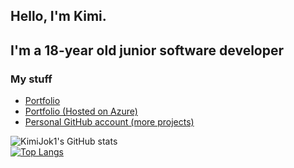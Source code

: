 ## Hello, I'm Kimi.
## I'm a 18-year old junior software developer

### My stuff
* [Portfolio](https://KimiJok1.github.io)
* [Portfolio (Hosted on Azure)](https://fireable.me)
* [Personal GitHub account (more projects)](https://github.com/ItzFireable)

![KimiJok1's GitHub stats](https://github-readme-stats.vercel.app/api?username=KimiJok1&show_icons=true&theme=material-palenight&hide_border=true)
<br>
[![Top Langs](https://github-readme-stats.vercel.app/api/top-langs/?username=KimiJok1&layout=compact&theme=material-palenight&hide_border=true)](https://github.com/anuraghazra/github-readme-stats)
